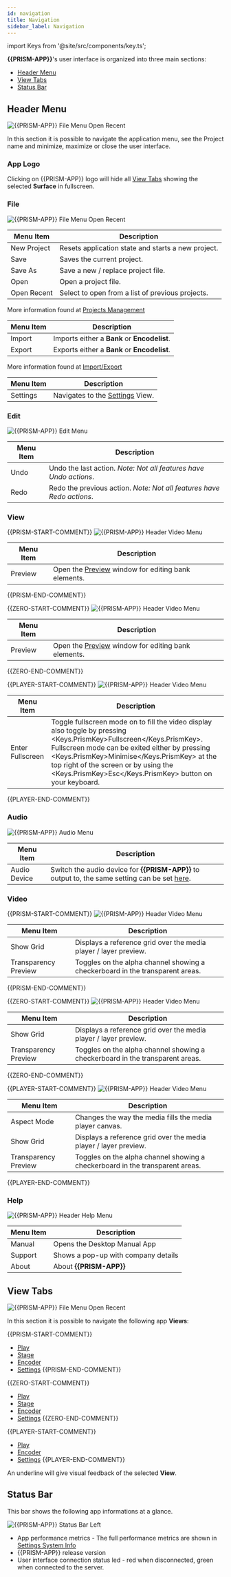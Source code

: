 ```yaml
---
id: navigation
title: Navigation
sidebar_label: Navigation
---
```


import Keys from '@site/src/components/key.ts';

**{{PRISM-APP}}**'s user interface is organized into three main sections:

- [Header Menu](./navigation#header-menu)
- [View Tabs](./navigation#view-tabs)
- [Status Bar](./navigation#status-bar)

## Header Menu
![{{PRISM-APP}} File Menu Open Recent](/prismdocs/images/navigation/{{PRISM-APP-LOWER}}-header-menu.png)

In this section it is possible to navigate the application menu, see the Project name and minimize, maximize or close the user interface.

### App Logo
Clicking on {{PRISM-APP}} logo will hide all [View Tabs](./navigation#view-tabs) showing the selected **Surface** in fullscreen.

### File

![{{PRISM-APP}} File Menu Open Recent](/prismdocs/images/navigation/header-file-recent.png)

|  Menu Item  |   Description   |
|-------------|-----------------|
| New Project |  Resets application state and starts a new project. |
| Save   | Saves the current project. |
| Save As | Save a new / replace project file. |
| Open | Open a project file. |
| Open Recent | Select to open from a list of previous projects. |

More information found at [Projects Management](../quick-start/projects-management) 

|  Menu Item  |   Description   |
|-------------|-----------------|
| Import |  Imports either a **Bank** or **Encodelist**. |
| Export   | Exports either a **Bank** or **Encodelist**. |

More information found at [Import/Export](../quick-start/import-export)

|  Menu Item  |   Description   |
|-------------|-----------------|
| Settings |  Navigates to the [Settings](../settings) View.|

### Edit

![{{PRISM-APP}} Edit Menu](/prismdocs/images/navigation/header-edit.png)

|  Menu Item  |   Description   |
|-------------|-----------------|
|    Undo     |  Undo the last action. *Note: Not all features have Undo actions*. |
|    Redo   |  Redo the previous action. *Note: Not all features have Redo actions*. |

### View

{{PRISM-START-COMMENT}}
![{{PRISM-APP}} Header Video Menu](/prismdocs/images/navigation/zero-prism-header-view.png)

|  Menu Item  |   Description   |
|-------------|-----------------|
| Preview | Open the [Preview](../play/preview) window for editing bank elements.|
{{PRISM-END-COMMENT}}

{{ZERO-START-COMMENT}}
![{{PRISM-APP}} Header Video Menu](/prismdocs/images/navigation/zero-prism-header-view.png)

|  Menu Item  |   Description   |
|-------------|-----------------|
| Preview | Open the [Preview](../play/preview) window for editing bank elements.|
{{ZERO-END-COMMENT}}

{{PLAYER-START-COMMENT}}
![{{PRISM-APP}} Header Video Menu](/prismdocs/images/navigation/player-header-view.png)

|  Menu Item  |   Description   |
|-------------|-----------------|
| Enter Fullscreen  | Toggle fullscreen mode on to fill the video display also toggle by pressing <Keys.PrismKey>Fullscreen</Keys.PrismKey>. Fullscreen mode can be exited either by pressing <Keys.PrismKey>Minimise</Keys.PrismKey> at the top right of the screen or by using the <Keys.PrismKey>Esc</Keys.PrismKey> button on your keyboard.|
{{PLAYER-END-COMMENT}}

### Audio

![{{PRISM-APP}} Audio Menu](/prismdocs/images/navigation/header-audio.png)

|  Menu Item   |   Description   |
|--------------|-----------------|
| Audio Device | Switch the audio device for **{{PRISM-APP}}** to output to, the same setting can be set [here](../settings/settings-general#audio). |

### Video

{{PRISM-START-COMMENT}}
![{{PRISM-APP}} Header Video Menu](/prismdocs/images/navigation/zero-prism-header-video.png)

|  Menu Item  |   Description   |
|-------------|-----------------|
| Show Grid   |   Displays a reference grid over the media player / layer preview. |
| Transparency Preview |  Toggles on the alpha channel showing a checkerboard in the transparent areas. |
{{PRISM-END-COMMENT}}

{{ZERO-START-COMMENT}}
![{{PRISM-APP}} Header Video Menu](/prismdocs/images/navigation/zero-prism-header-video.png)

|  Menu Item  |   Description   |
|-------------|-----------------|
| Show Grid   |   Displays a reference grid over the media player / layer preview. |
| Transparency Preview |  Toggles on the alpha channel showing a checkerboard in the transparent areas. |
{{ZERO-END-COMMENT}}

{{PLAYER-START-COMMENT}}
![{{PRISM-APP}} Header Video Menu](/prismdocs/images/navigation/player-header-video.png)

|  Menu Item  |   Description   |
|-------------|-----------------|
| Aspect Mode |  Changes the way the media fills the media player canvas. |
| Show Grid   | Displays a reference grid over the media player / layer preview. |
| Transparency Preview | Toggles on the alpha channel showing a checkerboard in the transparent areas. |
{{PLAYER-END-COMMENT}}

### Help

![{{PRISM-APP}} Header Help Menu](/prismdocs/images/navigation/header-help.png)

| Menu Item | Description |
|-----------|-------------|
| Manual  | Opens the Desktop Manual App |
| Support | Shows a pop-up with company details |
| About   | About **{{PRISM-APP}}**

## View Tabs
![{{PRISM-APP}} File Menu Open Recent](/prismdocs/images/navigation/view-tabs.png)

In this section it is possible to navigate the following app **Views**:

{{PRISM-START-COMMENT}}
- [Play](../play)
- [Stage](../stage)
- [Encoder](../encoder)
- [Settings](../settings)
{{PRISM-END-COMMENT}}

{{ZERO-START-COMMENT}}
- [Play](../play)
- [Stage](../stage)
- [Encoder](../encoder)
- [Settings](../settings)
{{ZERO-END-COMMENT}}

{{PLAYER-START-COMMENT}}
- [Play](../play)
- [Encoder](../encoder)
- [Settings](../settings)
{{PLAYER-END-COMMENT}}

An underline will give visual feedback of the selected **View**.

## Status Bar

This bar shows the following app informations at a glance.

![{{PRISM-APP}} Status Bar Left](/prismdocs/images/navigation/{{PRISM-APP-LOWER}}-status-bar.png)

- App performance metrics - The full performance metrics are shown in [Settings System Info](../settings/settings-system-info)
- {{PRISM-APP}} release version
- User interface connection status led - red when disconnected, green when connected to the server.